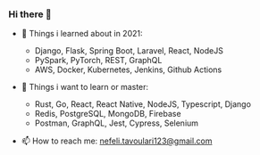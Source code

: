 ### Hi there 👋

- 🔭 Things i learned about in 2021:
  -  Django, Flask, Spring Boot, Laravel, React, NodeJS
  -  PySpark, PyTorch, REST, GraphQL
  -  AWS, Docker, Kubernetes, Jenkins, Github Αctions

- :dart: Things i want to learn or master:
  -  Rust, Go, React, React Native, NodeJS, Typescript, Django
  -  Redis, PostgreSQL, MongoDB, Firebase
  -  Postman, GraphQL, Jest, Cypress, Selenium

- 📫 How to reach me: nefeli.tavoulari123@gmail.com
